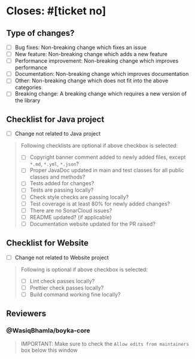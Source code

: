 # Closes: #[ticket no]

## Type of changes?

- [ ] Bug fixes: Non-breaking change which fixes an issue
- [ ] New feature: Non-breaking change which adds a new feature
- [ ] Performance improvement: Non-breaking change which improves performance
- [ ] Documentation: Non-breaking change which improves documentation
- [ ] Other: Non-breaking change which does not fit into the above categories
- [ ] Breaking change: A breaking change which requires a new version of the library

## Checklist for Java project

- [ ] Change not related to Java project

> Following checklists are optional if above checkbox is selected:
>
> - [ ] Copyright banner comment added to newly added files, except `*.md`, `*.yml`, `*.json`?
> - [ ] Proper JavaDoc updated in main and test classes for all public classes and methods?
> - [ ] Tests added for changes?
> - [ ] Tests are passing locally?
> - [ ] Check style checks are passing locally?
> - [ ] Test coverage is at least 80% for newly added changes?
> - [ ] There are no SonarCloud issues?
> - [ ] README updated? (if applicable)
> - [ ] Documentation website updated for the PR raised?

## Checklist for Website

- [ ] Change not related to Website project

> Following is optional if above checkbox is selected:
>
> - [ ] Lint check passes locally?
> - [ ] Prettier check passes locally?
> - [ ] Build command working fine locally?

## Reviewers

### @WasiqBhamla/boyka-core

> IMPORTANT: Make sure to check the `Allow edits from maintainers` box below this window
